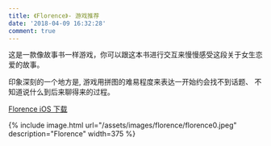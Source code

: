 ```yaml
---
title: 《Florence》- 游戏推荐
date: '2018-04-09 16:32:28'
comment: true
---
```


这是一款像故事书一样游戏，你可以跟这本书进行交互来慢慢感受这段关于女生恋爱的故事。

印象深刻的一个地方是, 游戏用拼图的难易程度来表达一开始约会找不到话题、 不知道说什么到后来聊得来的过程。

[Florence iOS 下载](https://itunes.apple.com/cn/app/florence/id1297430468?mt=8)

{% include image.html url="/assets/images/florence/florence0.jpeg" description="Florence" width=375 %}